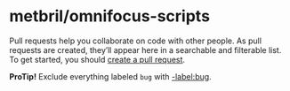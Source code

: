 # metbril/omnifocus-scripts

Pull requests help you collaborate on code with other people. As pull requests are created, they’ll appear here in a searchable and filterable list. To get started, you should [create a pull request](https://github.com/metbril/omnifocus-scripts/compare).

**ProTip!** Exclude everything labeled `bug` with [-label:bug](https://github.com/metbril/omnifocus-scripts/issues?q=is%3Apr+is%3Aopen+-label%3Abug).

